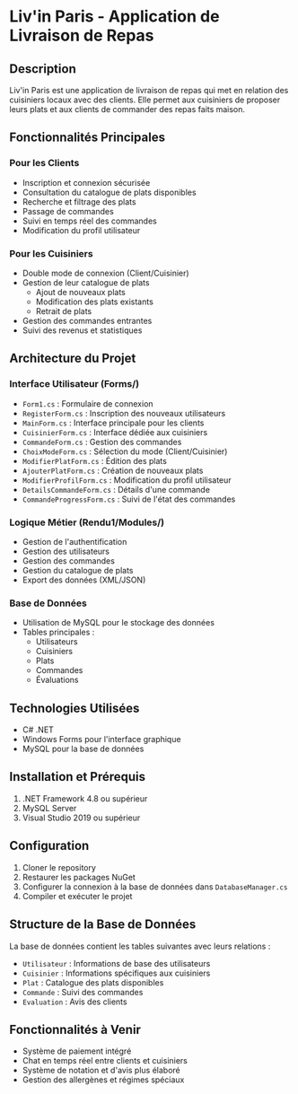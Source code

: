 # Liv'in Paris - Application de Livraison de Repas

## Description
Liv'in Paris est une application de livraison de repas qui met en relation des cuisiniers locaux avec des clients. Elle permet aux cuisiniers de proposer leurs plats et aux clients de commander des repas faits maison.

## Fonctionnalités Principales

### Pour les Clients
- Inscription et connexion sécurisée
- Consultation du catalogue de plats disponibles
- Recherche et filtrage des plats
- Passage de commandes
- Suivi en temps réel des commandes
- Modification du profil utilisateur

### Pour les Cuisiniers
- Double mode de connexion (Client/Cuisinier)
- Gestion de leur catalogue de plats
  - Ajout de nouveaux plats
  - Modification des plats existants
  - Retrait de plats
- Gestion des commandes entrantes
- Suivi des revenus et statistiques

## Architecture du Projet

### Interface Utilisateur (Forms/)
- `Form1.cs` : Formulaire de connexion
- `RegisterForm.cs` : Inscription des nouveaux utilisateurs
- `MainForm.cs` : Interface principale pour les clients
- `CuisinierForm.cs` : Interface dédiée aux cuisiniers
- `CommandeForm.cs` : Gestion des commandes
- `ChoixModeForm.cs` : Sélection du mode (Client/Cuisinier)
- `ModifierPlatForm.cs` : Édition des plats
- `AjouterPlatForm.cs` : Création de nouveaux plats
- `ModifierProfilForm.cs` : Modification du profil utilisateur
- `DetailsCommandeForm.cs` : Détails d'une commande
- `CommandeProgressForm.cs` : Suivi de l'état des commandes

### Logique Métier (Rendu1/Modules/)
- Gestion de l'authentification
- Gestion des utilisateurs
- Gestion des commandes
- Gestion du catalogue de plats
- Export des données (XML/JSON)

### Base de Données
- Utilisation de MySQL pour le stockage des données
- Tables principales :
  - Utilisateurs
  - Cuisiniers
  - Plats
  - Commandes
  - Évaluations

## Technologies Utilisées
- C# .NET
- Windows Forms pour l'interface graphique
- MySQL pour la base de données


## Installation et Prérequis
1. .NET Framework 4.8 ou supérieur
2. MySQL Server
3. Visual Studio 2019 ou supérieur

## Configuration
1. Cloner le repository
2. Restaurer les packages NuGet
3. Configurer la connexion à la base de données dans `DatabaseManager.cs`
4. Compiler et exécuter le projet

## Structure de la Base de Données
La base de données contient les tables suivantes avec leurs relations :
- `Utilisateur` : Informations de base des utilisateurs
- `Cuisinier` : Informations spécifiques aux cuisiniers
- `Plat` : Catalogue des plats disponibles
- `Commande` : Suivi des commandes
- `Evaluation` : Avis des clients

## Fonctionnalités à Venir
- Système de paiement intégré
- Chat en temps réel entre clients et cuisiniers
- Système de notation et d'avis plus élaboré
- Gestion des allergènes et régimes spéciaux


